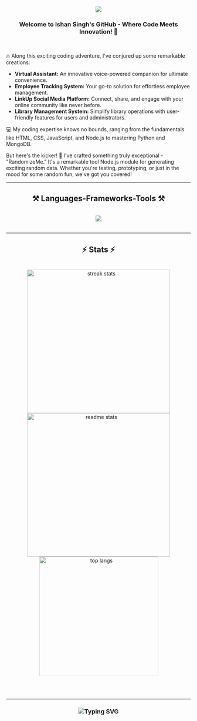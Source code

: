 <h1 align="center">
    <img src="https://readme-typing-svg.herokuapp.com/?font=Righteous&size=35&center=true&vCenter=true&width=500&height=70&duration=4000&lines=Hi+There!+👋;I'm+Ishan+Singh!;" />
</h1>

<h3 align="center">Welcome to Ishan Singh's GitHub - Where Code Meets Innovation! 🚀</h3>

<br/>

<div>
 
🔥 Along this exciting coding adventure, I've conjured up some remarkable creations:

- **Virtual Assistant:** An innovative voice-powered companion for ultimate convenience.
- **Employee Tracking System:** Your go-to solution for effortless employee management.
- **LinkUp Social Media Platform:** Connect, share, and engage with your online community like never before.
- **Library Management System:** Simplify library operations with user-friendly features for users and administrators.

💻 My coding expertise knows no bounds, ranging from the fundamentals like HTML, CSS, JavaScript, and Node.js to mastering Python and MongoDB.

But here's the kicker! 🌟 I've crafted something truly exceptional - "RandomizeMe." It's a remarkable tool Node.js module for generating exciting random data. Whether you're testing, prototyping, or just in the mood for some random fun, we've got you covered!

 </div>

 <hr/>
 
<h2 align="center">⚒️ Languages-Frameworks-Tools ⚒️</h2>
<br/>
<div align="center">
    <img src="https://skillicons.dev/icons?i=git,github,mongodb,postman,nodejs,javascript,html,css,express,electron" />
</div>

<br/>

<hr/>

<h2 align="center">⚡ Stats ⚡</h2>
<br>
<div align=center>
  <img width=390 src="https://streak-stats.demolab.com/?user=ishansingh1010&count_private=true&theme=react&border_radius=10" alt="streak stats"/>
  <img width=390 src="https://github-readme-stats-salesp07.vercel.app/api?username=ishansingh1010&count_private=true&show_icons=true&theme=react&rank_icon=github&border_radius=10" alt="readme stats" />
  <br/>
  <img width=325 align="center" src="https://github-readme-stats-salesp07.vercel.app/api/top-langs/?username=ishansingh1010&hide=HTML&langs_count=8&layout=compact&theme=react&border_radius=10&size_weight=0.5&count_weight=0.5&exclude_repo=github-readme-stats" alt="top langs" />
</div>

<br/><br/>

<hr/>

<h3 align="center">
    <img src="https://readme-typing-svg.herokuapp.com?font=Fira+Code&weight=800&size=26&duration=4993&pause=1000&color=6295F7&width=435&lines=Thanks+for+visiting+%E2%9C%8C%F0%9F%8F%BB;Thanks+for+your+Time+;I'm+Pro+Developer" alt="Typing SVG" />
</h3>

<br/>
